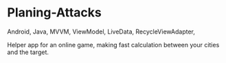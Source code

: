 # Planing-Attacks
Android, Java, MVVM, ViewModel, LiveData, RecycleViewAdapter,

Helper app for an online game, making fast calculation between your cities and the target.
